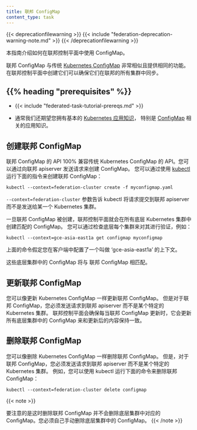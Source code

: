 ```yaml
---
title: 联邦 ConfigMap
content_type: task
---
```

<!--
---
title: Federated ConfigMap
content_type: task
---
-->

<!-- overview -->

{{< deprecationfilewarning >}}
{{< include "federation-deprecation-warning-note.md" >}}
{{< /deprecationfilewarning >}}
<!--
This guide explains how to use ConfigMaps in a Federation control plane.

Federated ConfigMaps are very similar to the traditional [Kubernetes
ConfigMaps](/docs/tasks/configure-pod-container/configure-pod-configmap/) and provide the same functionality.
Creating them in the federation control plane ensures that they are synchronized
across all the clusters in federation.
-->
本指南介绍如何在联邦控制平面中使用 ConfigMap。

联邦 ConfigMap 与传统 [Kubernetes
ConfigMap](/docs/tasks/configure-pod-container/configure-pod-configmap/) 非常相似且提供相同的功能。
在联邦控制平面中创建它们可以确保它们在联邦的所有集群中同步。



## {{% heading "prerequisites" %}}


* {{< include "federated-task-tutorial-prereqs.md" >}}
<!--
* You should also have a basic
[working knowledge of Kubernetes](/docs/tutorials/kubernetes-basics/) in
general and [ConfigMaps](/docs/tasks/configure-pod-container/configure-pod-configmap/) in particular.
-->
* 通常我们还期望您拥有基本的 [Kubernetes 应用知识](/docs/tutorials/kubernetes-basics/)，
特别是 [ConfigMap](/docs/tasks/configure-pod-container/configure-pod-configmap/) 相关的应用知识。


<!-- steps -->

<!--
## Creating a Federated ConfigMap

The API for Federated ConfigMap is 100% compatible with the
API for traditional Kubernetes ConfigMap. You can create a ConfigMap by sending
a request to the federation apiserver.

You can do that using [kubectl](/docs/user-guide/kubectl/) by running:

``` shell
kubectl --context=federation-cluster create -f myconfigmap.yaml
```

The `--context=federation-cluster` flag tells kubectl to submit the
request to the Federation apiserver instead of sending it to a Kubernetes
cluster.

Once a Federated ConfigMap is created, the federation control plane will create
a matching ConfigMap in all underlying Kubernetes clusters.
You can verify this by checking each of the underlying clusters, for example:

``` shell
kubectl --context=gce-asia-east1a get configmap myconfigmap
```

The above assumes that you have a context named 'gce-asia-east1a'
configured in your client for your cluster in that zone.

These ConfigMaps in underlying clusters will match the Federated ConfigMap.
-->
## 创建联邦 ConfigMap

联邦 ConfigMap 的 API 100% 兼容传统 Kubernetes ConfigMap 的 API。您可以通过向联邦 apiserver 发送请求来创建 ConfigMap。
您可以通过使用 [kubectl](/docs/user-guide/kubectl/) 运行下面的指令来创建联邦 ConfigMap：

``` shell
kubectl --context=federation-cluster create -f myconfigmap.yaml
```

`--context=federation-cluster` 参数告诉 kubectl 将请求提交到联邦 apiserver 而不是发送给某一个 Kubernetes 集群。

一旦联邦 ConfigMap 被创建，联邦控制平面就会在所有底层 Kubernetes 集群中创建匹配的 ConfigMap。
您可以通过检查底层每个集群来对其进行验证，例如：

``` shell
kubectl --context=gce-asia-east1a get configmap myconfigmap
```

上面的命令假定您在客户端中配置了一个叫做 ‘gce-asia-east1a’ 的上下文。

这些底层集群中的 ConfigMap 将与 联邦 ConfigMap 相匹配。

<!--
## Updating a Federated ConfigMap

You can update a Federated ConfigMap as you would update a Kubernetes
ConfigMap; however, for a Federated ConfigMap, you must send the request to
the federation apiserver instead of sending it to a specific Kubernetes cluster.
The federation control plane ensures that whenever the Federated ConfigMap is
updated, it updates the corresponding ConfigMaps in all underlying clusters to
match it.
-->
## 更新联邦 ConfigMap

您可以像更新 Kubernetes ConfigMap 一样更新联邦 ConfigMap。
但是对于联邦 ConfigMap，您必须发送请求到联邦 apiserver 而不是某个特定的 Kubernetes 集群。
联邦控制平面会确保每当联邦 ConfigMap 更新时，它会更新所有底层集群中的 ConfigMap 来和更新后的内容保持一致。

<!--
## Deleting a Federated ConfigMap

You can delete a Federated ConfigMap as you would delete a Kubernetes
ConfigMap; however, for a Federated ConfigMap, you must send the request to
the federation apiserver instead of sending it to a specific Kubernetes cluster.

For example, you can do that using kubectl by running:

```shell
kubectl --context=federation-cluster delete configmap
```
-->
## 删除联邦 ConfigMap

您可以像删除 Kubernetes ConfigMap 一样删除联邦 ConfigMap。
但是，对于联邦 ConfigMap，您必须发送请求到联邦 apiserver 而不是某个特定的 Kubernetes 集群。
例如，您可以使用 kubectl 运行下面的命令来删除联邦 ConfigMap：

```shell
kubectl --context=federation-cluster delete configmap
```

{{< note >}}
<!--
Deleting a Federated ConfigMap does not delete the corresponding ConfigMaps from underlying clusters. You must delete the underlying ConfigMaps manually.
-->
要注意的是这时删除联邦 ConfigMap 并不会删除底层集群中对应的 ConfigMap。您必须自己手动删除底层集群中的 ConfigMap。
{{< /note >}}




